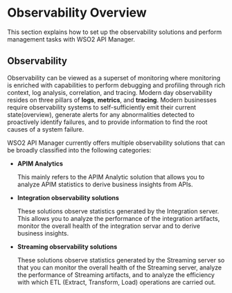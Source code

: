 # Observability Overview

This section explains how to set up the observability solutions and perform management tasks with WSO2 API Manager.

## Observability

Observability can be viewed as a superset of monitoring where monitoring is enriched with capabilities to perform debugging and profiling through rich context, log analysis, correlation, and tracing. Modern day observability resides on three pillars of **logs**, **metrics**, and **tracing**. Modern businesses require observability systems to self-sufficiently emit their current state(overview), generate alerts for any abnormalities detected to proactively identify failures, and to provide information to find the root causes of a system failure.

WSO2 API Manager currently offers multiple observability solutions that can be broadly classified into the following categories:

- **APIM Analytics**

    This mainly refers to the APIM Analytic solution that allows you to analyze APIM statistics to derive business insights from APIs.
    
- **Integration observability solutions**

    These solutions observe statistics generated by the Integration server. This allows you to analyze the performance of the integration artifacts, monitor the overall health of the integration servar and to derive business insights.
    
- **Streaming observability solutions**

    These solutions observe statistics generated by the Streaming server so that you can monitor the overall health of the Streaming server, analyze the performance of Streaming artifacts, and to analyze the efficiency with which ETL (Extract, Transform, Load) operations are carried out.

